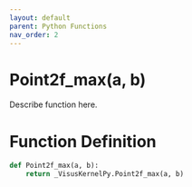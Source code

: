 ```yaml
---
layout: default
parent: Python Functions
nav_order: 2
---
```


# Point2f_max(a, b)

Describe function here.

# Function Definition

```python
def Point2f_max(a, b):
    return _VisusKernelPy.Point2f_max(a, b)
```